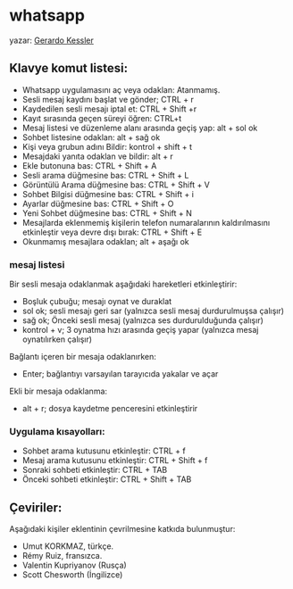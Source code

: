 # whatsapp

yazar: [Gerardo Kessler](http://gera.ar)  

## Klavye komut listesi:

* Whatsapp uygulamasını aç veya odaklan: Atanmamış.
* Sesli mesaj kaydını başlat ve gönder; CTRL + r
* Kaydedilen sesli mesajı iptal et: CTRL + Shift +r
* Kayıt sırasında geçen süreyi öğren: CTRL+t
* Mesaj listesi ve düzenleme alanı arasında geçiş yap: alt + sol ok
* Sohbet listesine odaklan: alt + sağ ok
* Kişi veya grubun adını Bildir: kontrol + shift + t
* Mesajdaki yanıta odaklan ve bildir: alt + r
* Ekle butonuna bas: CTRL + Shift + A
* Sesli arama düğmesine bas: CTRL + Shift + L
* Görüntülü Arama düğmesine bas: CTRL + Shift + V
* Sohbet Bilgisi düğmesine bas: CTRL + Shift + i
* Ayarlar düğmesine bas: CTRL + Shift + O
* Yeni Sohbet düğmesine bas: CTRL + Shift + N
* Mesajlarda eklenmemiş kişilerin telefon numaralarının kaldırılmasını etkinleştir veya devre dışı bırak: CTRL + Shift + E
* Okunmamış mesajlara odaklan; alt + aşağı ok

### mesaj listesi

Bir sesli mesaja odaklanmak aşağıdaki hareketleri etkinleştirir:

* Boşluk çubuğu; mesajı oynat ve duraklat
* sol ok; sesli mesajı geri sar (yalnızca sesli mesaj durdurulmuşsa çalışır)
* sağ ok; Önceki sesli mesaj (yalnızca ses durdurulduğunda çalışır)
* kontrol + v; 3 oynatma hızı arasında geçiş yapar (yalnızca mesaj oynatılırken çalışır)

Bağlantı içeren bir mesaja odaklanırken:

* Enter; bağlantıyı varsayılan tarayıcıda yakalar ve açar

Ekli bir mesaja odaklanma:

* alt + r; dosya kaydetme penceresini etkinleştirir

### Uygulama kısayolları:

* Sohbet arama kutusunu etkinleştir: CTRL + f
* Mesaj arama kutusunu etkinleştir: CTRL + Shift + f
* Sonraki sohbeti etkinleştir: CTRL + TAB
* Önceki sohbeti etkinleştir: CTRL + Shift + TAB

## Çeviriler:

Aşağıdaki kişiler eklentinin çevrilmesine katkıda bulunmuştur:

* Umut KORKMAZ, türkçe.  
* Rémy Ruiz, fransızca.  
* Valentin Kupriyanov (Rusça)
* Scott Chesworth (İngilizce)
